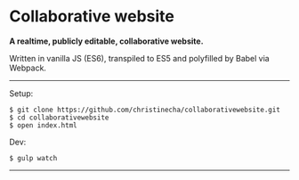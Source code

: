 Collaborative website
===

**A realtime, publicly editable, collaborative website.**

Written in vanilla JS (ES6), transpiled to ES5 and polyfilled by Babel via Webpack.

---

Setup:

```
$ git clone https://github.com/christinecha/collaborativewebsite.git
$ cd collaborativewebsite
$ open index.html
```

Dev:

```
$ gulp watch
```

---
